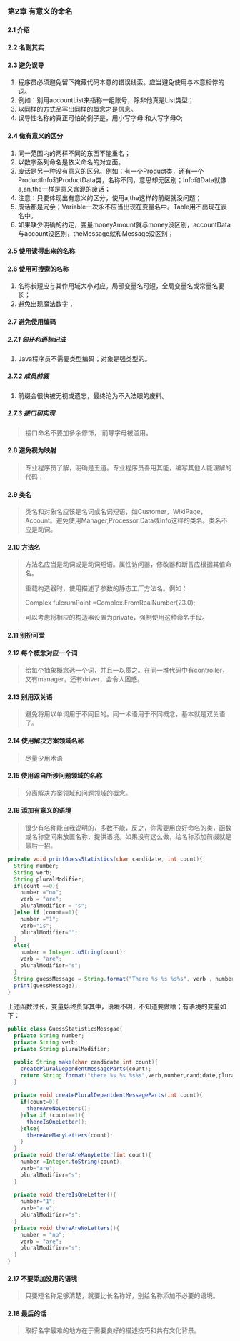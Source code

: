 ### 第2章 有意义的命名



#### 2.1 介绍

#### 2.2 名副其实

#### 2.3 避免误导

1. 程序员必须避免留下掩藏代码本意的错误线索。应当避免使用与本意相悖的词。
2. 例如：别用accountList来指称一组账号，除非他真是List类型；
3. 以同样的方式品写出同样的概念才是信息。
4. 误导性名称的真正可怕的例子是，用小写字母I和大写字母O;

#### 2.4 做有意义的区分

1. 同一范围内的两样不同的东西不能重名；
2. 以数字系列命名是依义命名的对立面。
3. 废话是另一种没有意义的区分。例如：有一个Product类，还有一个ProductInfo和ProductData类，名称不同，意思却无区别；Info和Data就像a,an,the一样是意义含混的废话；
4. 注意：只要体现出有意义的区分，使用a,the这样的前缀就没问题；
5. 废话都是冗余；Variable一次永不应当出现在变量名中。Table用不出现在表名中。
6. 如果缺少明确的约定，变量moneyAmount就与money没区别，accountData与account没区别，theMessage就和Message没区别；

#### 2.5 使用读得出来的名称

#### 2.6 使用可搜索的名称

1. 名称长短应与其作用域大小对应。局部变量名可短，全局变量名或常量名要长；
2. 避免出现魔法数字；

#### 2.7 避免使用编码

##### 2.7.1 匈牙利语标记法

1. Java程序员不需要类型编码；对象是强类型的。

##### 2.7.2 成员前缀

1. 前缀会很快被无视或遗忘，最终沦为不入法眼的废料。

##### 2.7.3 接口和实现

> 接口命名不要加多余修饰，I前导字母被滥用。

#### 2.8 避免视为映射

> 专业程序员了解，明确是王道。专业程序员善用其能，编写其他人能理解的代码；

#### 2.9 类名

> 类名和对象名应该是名词或名词短语，如Customer，WikiPage，Account。避免使用Manager,Processor,Data或Info这样的类名。类名不应是动词。

#### 2.10 方法名

> 方法名应当是动词或是动词短语。属性访问器，修改器和断言应根据其值命名。
>
> 重载构造器时，使用描述了参数的静态工厂方法名。例如：
>
> Complex fulcrumPoint  =Complex.FromRealNumber(23.0);
>
> 可以考虑将相应的构造器设置为private，强制使用这种命名手段。

#### 2.11 别扮可爱

#### 2.12 每个概念对应一个词

> 给每个抽象概念选一个词，并且一以贯之。在同一堆代码中有controller，又有manager，还有driver，会令人困惑。

#### 2.13 别用双关语

> 避免将用以单词用于不同目的。同一术语用于不同概念，基本就是双关语了。

#### 2.14 使用解决方案领域名称

> 尽量少用术语

#### 2.15 使用源自所涉问题领域的名称

>分离解决方案领域和问题领域的概念。

#### 2.16 添加有意义的语境

> 很少有名称能自我说明的，多数不能，反之，你需要用良好命名的类，函数或名称空间来放置名称，提供语境。如果没有这么做，给名称添加前缀就是最后一招。

```java
private void printGuessStatistics(char candidate, int count){
  String number;
  String verb;
  String pluralModifier;
  if(count ==0){
    number ="no";
    verb = "are";
    pluralModifier = "s";
  }else if (count==1){
    number ="1";
    verb="is";
    pluralModifier="";
  }
  else{
    number = Integer.toString(count);
    verb = "are";
    pluralModifier="s";
  }
  String guessMessage = String.format("There %s %s %s%s", verb , number,candidate,pluralModifier);
  print(guessMessage);
}
```

上述函数过长，变量始终贯穿其中，语境不明，不知道要做啥；有语境的变量如下：

```java
public class GuessStatisticsMessgae{
  private String number;
  private String verb;
  private String pluralModifier;

  public String make(char candidate,int count){
    createPluralDependentMessageParts(count);
    return String.format("there %s %s %s%s",verb,number,candidate,pluralModifier);
  }
  
  private void createPluralDepentdentMessageParts(int count){
    if(count=0){
      thereAreNoLetters();
    }else if (count==1){
      thereIsOneLetter();
    }else{
      thereAreManyLetters(count);
    }
  }
  private void thereAreManyLetter(int count){
    number =Integer.toString(count);
    verb="are";
    pluralModifier="s";
  }
  
  private void thereIsOneLetter(){
    number="1";
    verb="are";
    pluralModifier="s";
  }
  private void thereAreNoLetters(){
    number = "no";
    verb = "are";
    pluralModifier="s";
  }
}
```

#### 2.17 不要添加没用的语境

> 只要短名称足够清楚，就要比长名称好，别给名称添加不必要的语境。

#### 2.18 最后的话

> 取好名字最难的地方在于需要良好的描述技巧和共有文化背景。

​                             









